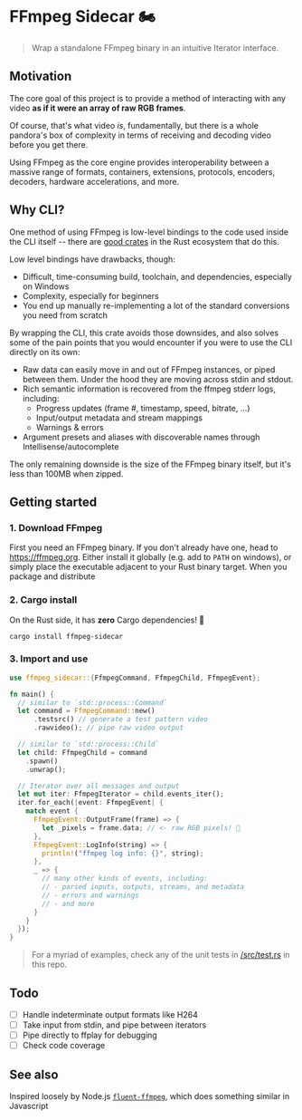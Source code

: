 # FFmpeg Sidecar 🏍

> Wrap a standalone FFmpeg binary in an intuitive Iterator interface.

## Motivation

The core goal of this project is to provide a method of interacting with any video **as if it were an
array of raw RGB frames**.

Of course, that's what video _is_, fundamentally, but there is a whole pandora's
box of complexity in terms of receiving and decoding video before you get there.

Using FFmpeg as the core engine provides interoperability between a massive
range of formats, containers, extensions, protocols, encoders, decoders, hardware accelerations, and
more.

## Why CLI?

One method of using FFmpeg is low-level bindings to the code used inside the CLI
itself -- there are [good crates](https://crates.io/crates/ffmpeg-sys-next) in
the Rust ecosystem that do this.

Low level bindings have drawbacks, though:

- Difficult, time-consuming build, toolchain, and dependencies, especially on Windows
- Complexity, especially for beginners
- You end up manually re-implementing a lot of the standard conversions you need
  from scratch

By wrapping the CLI, this crate avoids those downsides, and also solves some of
the pain points that you would encounter if you were to use the CLI directly on
its own:

- Raw data can easily move in and out of FFmpeg instances, or piped between them. Under the hood they
  are moving across stdin and stdout.
- Rich semantic information is recovered from the ffmpeg stderr logs, including:
  - Progress updates (frame #, timestamp, speed, bitrate, ...)
  - Input/output metadata and stream mappings
  - Warnings & errors
- Argument presets and aliases with discoverable names through Intellisense/autocomplete

The only remaining downside is the size of the FFmpeg binary itself, but it's
less than 100MB when zipped.

## Getting started

### 1. Download FFmpeg

First you need an FFmpeg binary. If you don't already have one, head to
<https://ffmpeg.org>. Either install it globally (e.g. add to `PATH` on windows),
or simply place the executable adjacent to your Rust binary target. When you
package and distribute

### 2. Cargo install

On the Rust side, it has **zero** Cargo dependencies! 🎉

```console
cargo install ffmpeg-sidecar
```

### 3. Import and use

```rs
use ffmpeg_sidecar::{FfmpegCommand, FfmpegChild, FfmpegEvent};

fn main() {
  // similar to `std::process::Command`
  let command = FfmpegCommand::new()
      .testsrc() // generate a test pattern video
      .rawvideo(); // pipe raw video output

  // similar to `std::process::Child`
  let child: FfmpegChild = command
    .spawn()
    .unwrap();

  // Iterator over all messages and output
  let mut iter: FfmpegIterator = child.events_iter();
  iter.for_each(|event: FfmpegEvent| {
    match event {
      FfmpegEvent::OutputFrame(frame) => {
        let _pixels = frame.data; // <- raw RGB pixels! 🎨
      },
      FfmpegEvent::LogInfo(string) => {
        println!("ffmpeg log info: {}", string);
      },
      _ => {
        // many other kinds of events, including:
        // - parsed inputs, outputs, streams, and metadata
        // - errors and warnings
        // - and more
      }
    }
  });
}
```

> For a myriad of examples, check any of the unit tests in
> [/src/test.rs](/src/test.rs) in this repo.

## Todo

- [ ] Handle indeterminate output formats like H264
- [ ] Take input from stdin, and pipe between iterators
- [ ] Pipe directly to ffplay for debugging
- [ ] Check code coverage

## See also

Inspired loosely by Node.js
[`fluent-ffmpeg`](https://www.npmjs.com/package/fluent-ffmpeg), which does
something similar in Javascript
